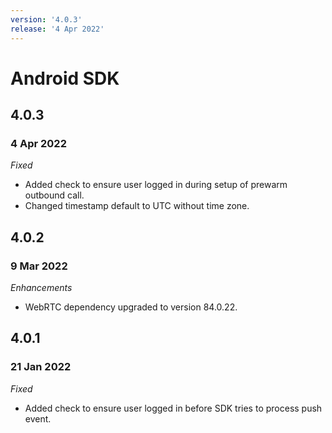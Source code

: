 ```yaml
---
version: '4.0.3'
release: '4 Apr 2022'
---
```

# Android SDK

## 4.0.3
### 4 Apr 2022

*Fixed*

- Added check to ensure user logged in during setup of prewarm outbound call.
- Changed timestamp default to UTC without time zone.

## 4.0.2
### 9 Mar 2022

*Enhancements*

- WebRTC dependency upgraded to version 84.0.22.

## 4.0.1
### 21 Jan 2022

*Fixed*

- Added check to ensure user logged in before SDK tries to process push event.